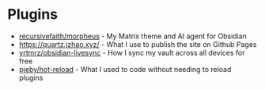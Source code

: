 # Plugins

- [recursivefaith/morpheus](https://github.com/recursivefaith/morpheus) - My Matrix theme and AI agent for Obsidian
- https://quartz.jzhao.xyz/ - What I use to publish the site on Github Pages
- [vrtmrz/obsidian-livesync](https://github.com/vrtmrz/obsidian-livesync) - How I sync my vault across all devices for free
- [pjeby/hot-reload](https://github.com/pjeby/hot-reload) - What I used to code without needing to reload plugins

